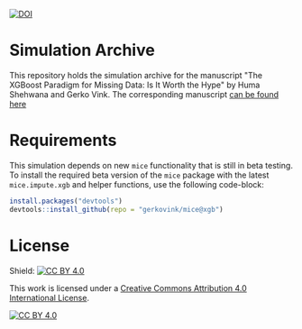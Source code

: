 [![DOI](https://zenodo.org/badge/DOI/10.5281/zenodo.12586277.svg)](https://doi.org/10.5281/zenodo.12586277)

# Simulation Archive
This repository holds the simulation archive for the manuscript "The XGBoost Paradigm for Missing Data: Is It Worth the Hype" by Huma Shehwana and Gerko Vink. The corresponding manuscript [can be found here](https:/www.gerkovink.com/xgbpaper)

# Requirements
This simulation depends on new `mice` functionality that is still in beta testing. To install the required beta version of the `mice` package with the latest `mice.impute.xgb` and helper functions, use the following code-block:

``` r
install.packages("devtools")
devtools::install_github(repo = "gerkovink/mice@xgb")
```

# License
Shield: [![CC BY 4.0][cc-by-shield]][cc-by]

This work is licensed under a
[Creative Commons Attribution 4.0 International License][cc-by].

[![CC BY 4.0][cc-by-image]][cc-by]

[cc-by]: http://creativecommons.org/licenses/by/4.0/
[cc-by-image]: https://i.creativecommons.org/l/by/4.0/88x31.png
[cc-by-shield]: https://img.shields.io/badge/License-CC%20BY%204.0-lightgrey.svg

